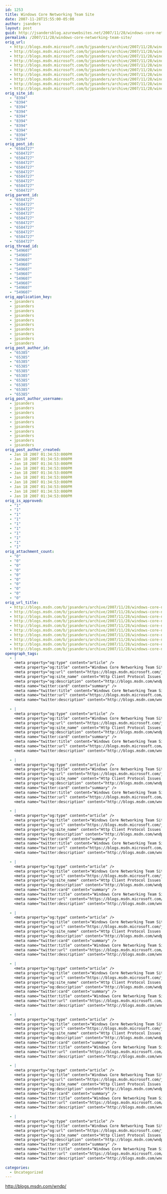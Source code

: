 ```yaml
---
id: 1253
title: Windows Core Networking Team Site
date: 2007-11-28T15:55:00-05:00
author: jsanders
layout: post
guid: http://jsandersblog.azurewebsites.net/2007/11/28/windows-core-networking-team-site/
permalink: /2007/11/28/windows-core-networking-team-site/
orig_url:
  - http://blogs.msdn.microsoft.com/b/jpsanders/archive/2007/11/28/windows-core-networking-team-site.aspx
  - http://blogs.msdn.microsoft.com/b/jpsanders/archive/2007/11/28/windows-core-networking-team-site.aspx
  - http://blogs.msdn.microsoft.com/b/jpsanders/archive/2007/11/28/windows-core-networking-team-site.aspx
  - http://blogs.msdn.microsoft.com/b/jpsanders/archive/2007/11/28/windows-core-networking-team-site.aspx
  - http://blogs.msdn.microsoft.com/b/jpsanders/archive/2007/11/28/windows-core-networking-team-site.aspx
  - http://blogs.msdn.microsoft.com/b/jpsanders/archive/2007/11/28/windows-core-networking-team-site.aspx
  - http://blogs.msdn.microsoft.com/b/jpsanders/archive/2007/11/28/windows-core-networking-team-site.aspx
  - http://blogs.msdn.microsoft.com/b/jpsanders/archive/2007/11/28/windows-core-networking-team-site.aspx
  - http://blogs.msdn.microsoft.com/b/jpsanders/archive/2007/11/28/windows-core-networking-team-site.aspx
  - http://blogs.msdn.microsoft.com/b/jpsanders/archive/2007/11/28/windows-core-networking-team-site.aspx
orig_site_id:
  - "8394"
  - "8394"
  - "8394"
  - "8394"
  - "8394"
  - "8394"
  - "8394"
  - "8394"
  - "8394"
  - "8394"
orig_post_id:
  - "6584727"
  - "6584727"
  - "6584727"
  - "6584727"
  - "6584727"
  - "6584727"
  - "6584727"
  - "6584727"
  - "6584727"
  - "6584727"
orig_parent_id:
  - "6584727"
  - "6584727"
  - "6584727"
  - "6584727"
  - "6584727"
  - "6584727"
  - "6584727"
  - "6584727"
  - "6584727"
  - "6584727"
orig_thread_id:
  - "549607"
  - "549607"
  - "549607"
  - "549607"
  - "549607"
  - "549607"
  - "549607"
  - "549607"
  - "549607"
  - "549607"
orig_application_key:
  - jpsanders
  - jpsanders
  - jpsanders
  - jpsanders
  - jpsanders
  - jpsanders
  - jpsanders
  - jpsanders
  - jpsanders
  - jpsanders
orig_post_author_id:
  - "65385"
  - "65385"
  - "65385"
  - "65385"
  - "65385"
  - "65385"
  - "65385"
  - "65385"
  - "65385"
  - "65385"
orig_post_author_username:
  - jpsanders
  - jpsanders
  - jpsanders
  - jpsanders
  - jpsanders
  - jpsanders
  - jpsanders
  - jpsanders
  - jpsanders
  - jpsanders
orig_post_author_created:
  - Jan 18 2007 01:34:53:000PM
  - Jan 18 2007 01:34:53:000PM
  - Jan 18 2007 01:34:53:000PM
  - Jan 18 2007 01:34:53:000PM
  - Jan 18 2007 01:34:53:000PM
  - Jan 18 2007 01:34:53:000PM
  - Jan 18 2007 01:34:53:000PM
  - Jan 18 2007 01:34:53:000PM
  - Jan 18 2007 01:34:53:000PM
  - Jan 18 2007 01:34:53:000PM
orig_is_approved:
  - "1"
  - "1"
  - "1"
  - "1"
  - "1"
  - "1"
  - "1"
  - "1"
  - "1"
  - "1"
orig_attachment_count:
  - "0"
  - "0"
  - "0"
  - "0"
  - "0"
  - "0"
  - "0"
  - "0"
  - "0"
  - "0"
orig_url_title:
  - http://blogs.msdn.com/b/jpsanders/archive/2007/11/28/windows-core-networking-team-site.aspx
  - http://blogs.msdn.com/b/jpsanders/archive/2007/11/28/windows-core-networking-team-site.aspx
  - http://blogs.msdn.com/b/jpsanders/archive/2007/11/28/windows-core-networking-team-site.aspx
  - http://blogs.msdn.com/b/jpsanders/archive/2007/11/28/windows-core-networking-team-site.aspx
  - http://blogs.msdn.com/b/jpsanders/archive/2007/11/28/windows-core-networking-team-site.aspx
  - http://blogs.msdn.com/b/jpsanders/archive/2007/11/28/windows-core-networking-team-site.aspx
  - http://blogs.msdn.com/b/jpsanders/archive/2007/11/28/windows-core-networking-team-site.aspx
  - http://blogs.msdn.com/b/jpsanders/archive/2007/11/28/windows-core-networking-team-site.aspx
  - http://blogs.msdn.com/b/jpsanders/archive/2007/11/28/windows-core-networking-team-site.aspx
  - http://blogs.msdn.com/b/jpsanders/archive/2007/11/28/windows-core-networking-team-site.aspx
opengraph_tags:
  - |
    <meta property="og:type" content="article" />
    <meta property="og:title" content="Windows Core Networking Team Site" />
    <meta property="og:url" content="https://blogs.msdn.microsoft.com/jpsanders/2007/11/28/windows-core-networking-team-site/" />
    <meta property="og:site_name" content="Http Client Protocol Issues (and other fun stuff I support)" />
    <meta property="og:description" content="http://blogs.msdn.com/wndp/" />
    <meta name="twitter:card" content="summary" />
    <meta name="twitter:title" content="Windows Core Networking Team Site" />
    <meta name="twitter:url" content="https://blogs.msdn.microsoft.com/jpsanders/2007/11/28/windows-core-networking-team-site/" />
    <meta name="twitter:description" content="http://blogs.msdn.com/wndp/" />
    
  - |
    <meta property="og:type" content="article" />
    <meta property="og:title" content="Windows Core Networking Team Site" />
    <meta property="og:url" content="https://blogs.msdn.microsoft.com/jpsanders/2007/11/28/windows-core-networking-team-site/" />
    <meta property="og:site_name" content="Http Client Protocol Issues (and other fun stuff I support)" />
    <meta property="og:description" content="http://blogs.msdn.com/wndp/" />
    <meta name="twitter:card" content="summary" />
    <meta name="twitter:title" content="Windows Core Networking Team Site" />
    <meta name="twitter:url" content="https://blogs.msdn.microsoft.com/jpsanders/2007/11/28/windows-core-networking-team-site/" />
    <meta name="twitter:description" content="http://blogs.msdn.com/wndp/" />
    
  - |
    <meta property="og:type" content="article" />
    <meta property="og:title" content="Windows Core Networking Team Site" />
    <meta property="og:url" content="https://blogs.msdn.microsoft.com/jpsanders/2007/11/28/windows-core-networking-team-site/" />
    <meta property="og:site_name" content="Http Client Protocol Issues (and other fun stuff I support)" />
    <meta property="og:description" content="http://blogs.msdn.com/wndp/" />
    <meta name="twitter:card" content="summary" />
    <meta name="twitter:title" content="Windows Core Networking Team Site" />
    <meta name="twitter:url" content="https://blogs.msdn.microsoft.com/jpsanders/2007/11/28/windows-core-networking-team-site/" />
    <meta name="twitter:description" content="http://blogs.msdn.com/wndp/" />
    
  - |
    <meta property="og:type" content="article" />
    <meta property="og:title" content="Windows Core Networking Team Site" />
    <meta property="og:url" content="https://blogs.msdn.microsoft.com/jpsanders/2007/11/28/windows-core-networking-team-site/" />
    <meta property="og:site_name" content="Http Client Protocol Issues (and other fun stuff I support)" />
    <meta property="og:description" content="http://blogs.msdn.com/wndp/" />
    <meta name="twitter:card" content="summary" />
    <meta name="twitter:title" content="Windows Core Networking Team Site" />
    <meta name="twitter:url" content="https://blogs.msdn.microsoft.com/jpsanders/2007/11/28/windows-core-networking-team-site/" />
    <meta name="twitter:description" content="http://blogs.msdn.com/wndp/" />
    
  - |
    <meta property="og:type" content="article" />
    <meta property="og:title" content="Windows Core Networking Team Site" />
    <meta property="og:url" content="https://blogs.msdn.microsoft.com/jpsanders/2007/11/28/windows-core-networking-team-site/" />
    <meta property="og:site_name" content="Http Client Protocol Issues (and other fun stuff I support)" />
    <meta property="og:description" content="http://blogs.msdn.com/wndp/" />
    <meta name="twitter:card" content="summary" />
    <meta name="twitter:title" content="Windows Core Networking Team Site" />
    <meta name="twitter:url" content="https://blogs.msdn.microsoft.com/jpsanders/2007/11/28/windows-core-networking-team-site/" />
    <meta name="twitter:description" content="http://blogs.msdn.com/wndp/" />
    
  - |
    <meta property="og:type" content="article" />
    <meta property="og:title" content="Windows Core Networking Team Site" />
    <meta property="og:url" content="https://blogs.msdn.microsoft.com/jpsanders/2007/11/28/windows-core-networking-team-site/" />
    <meta property="og:site_name" content="Http Client Protocol Issues (and other fun stuff I support)" />
    <meta property="og:description" content="http://blogs.msdn.com/wndp/" />
    <meta name="twitter:card" content="summary" />
    <meta name="twitter:title" content="Windows Core Networking Team Site" />
    <meta name="twitter:url" content="https://blogs.msdn.microsoft.com/jpsanders/2007/11/28/windows-core-networking-team-site/" />
    <meta name="twitter:description" content="http://blogs.msdn.com/wndp/" />
    
  - |
    <meta property="og:type" content="article" />
    <meta property="og:title" content="Windows Core Networking Team Site" />
    <meta property="og:url" content="https://blogs.msdn.microsoft.com/jpsanders/2007/11/28/windows-core-networking-team-site/" />
    <meta property="og:site_name" content="Http Client Protocol Issues (and other fun stuff I support)" />
    <meta property="og:description" content="http://blogs.msdn.com/wndp/" />
    <meta name="twitter:card" content="summary" />
    <meta name="twitter:title" content="Windows Core Networking Team Site" />
    <meta name="twitter:url" content="https://blogs.msdn.microsoft.com/jpsanders/2007/11/28/windows-core-networking-team-site/" />
    <meta name="twitter:description" content="http://blogs.msdn.com/wndp/" />
    
  - |
    <meta property="og:type" content="article" />
    <meta property="og:title" content="Windows Core Networking Team Site" />
    <meta property="og:url" content="https://blogs.msdn.microsoft.com/jpsanders/2007/11/28/windows-core-networking-team-site/" />
    <meta property="og:site_name" content="Http Client Protocol Issues (and other fun stuff I support)" />
    <meta property="og:description" content="http://blogs.msdn.com/wndp/" />
    <meta name="twitter:card" content="summary" />
    <meta name="twitter:title" content="Windows Core Networking Team Site" />
    <meta name="twitter:url" content="https://blogs.msdn.microsoft.com/jpsanders/2007/11/28/windows-core-networking-team-site/" />
    <meta name="twitter:description" content="http://blogs.msdn.com/wndp/" />
    
  - |
    <meta property="og:type" content="article" />
    <meta property="og:title" content="Windows Core Networking Team Site" />
    <meta property="og:url" content="https://blogs.msdn.microsoft.com/jpsanders/2007/11/28/windows-core-networking-team-site/" />
    <meta property="og:site_name" content="Http Client Protocol Issues (and other fun stuff I support)" />
    <meta property="og:description" content="http://blogs.msdn.com/wndp/" />
    <meta name="twitter:card" content="summary" />
    <meta name="twitter:title" content="Windows Core Networking Team Site" />
    <meta name="twitter:url" content="https://blogs.msdn.microsoft.com/jpsanders/2007/11/28/windows-core-networking-team-site/" />
    <meta name="twitter:description" content="http://blogs.msdn.com/wndp/" />
    
  - |
    <meta property="og:type" content="article" />
    <meta property="og:title" content="Windows Core Networking Team Site" />
    <meta property="og:url" content="https://blogs.msdn.microsoft.com/jpsanders/2007/11/28/windows-core-networking-team-site/" />
    <meta property="og:site_name" content="Http Client Protocol Issues (and other fun stuff I support)" />
    <meta property="og:description" content="http://blogs.msdn.com/wndp/" />
    <meta name="twitter:card" content="summary" />
    <meta name="twitter:title" content="Windows Core Networking Team Site" />
    <meta name="twitter:url" content="https://blogs.msdn.microsoft.com/jpsanders/2007/11/28/windows-core-networking-team-site/" />
    <meta name="twitter:description" content="http://blogs.msdn.com/wndp/" />
    
categories:
  - Uncategorized
---
```

<http://blogs.msdn.com/wndp/>